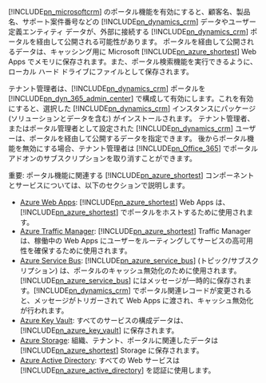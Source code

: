 [!INCLUDE[pn_microsoftcrm](pn-microsoftcrm.md)] のポータル機能を有効にすると、顧客名、製品名、サポート案件番号などの [!INCLUDE[pn_dynamics_crm](pn-dynamics-crm.md)] データやユーザー定義エンティティ データが、外部に接続する [!INCLUDE[pn_dynamics_crm](pn-dynamics-crm.md)] ポータルを経由して公開される可能性があります。 ポータルを経由して公開されるデータは、キャッシング用に Microsoft [!INCLUDE[pn_azure_shortest](pn-azure-shortest.md)] Web Apps でメモリに保存されます。また、ポータル検索機能を実行できるように、ローカル ハード ドライブにファイルとして保存されます。

テナント管理者は、[!INCLUDE[pn_dynamics_crm](pn-dynamics-crm.md)] ポータルを [!INCLUDE[pn_dyn_365_admin_center](../includes/pn-dyn-365-admin-center.md)] で構成して有効にします。これを有効にすると、選択した [!INCLUDE[pn_dynamics_crm](pn-dynamics-crm.md)] インスタンスにパッケージ (ソリューションとデータを含む) がインストールされます。 テナント管理者、またはポータル管理者として設定された [!INCLUDE[pn_dynamics_crm](pn-dynamics-crm.md)] ユーザーは、ポータルを経由して公開するデータを指定できます。 後からポータル機能を無効にする場合、テナント管理者は [!INCLUDE[pn_Office_365](pn-office-365.md)] でポータル アドオンのサブスクリプションを取り消すことができます。

重要: ポータル機能に関連する [!INCLUDE[pn_azure_shortest](pn-azure-shortest.md)] コンポーネントとサービスについては、以下のセクションで説明します。
- [Azure Web Apps](https://azure.microsoft.com/services/app-service/web/): [!INCLUDE[pn_azure_shortest](pn-azure-shortest.md)] Web Apps は、[!INCLUDE[pn_azure_shortest](pn-azure-shortest.md)] でポータルをホストするために使用されます。
- [Azure Traffic Manager](https://azure.microsoft.com/services/traffic-manager/): [!INCLUDE[pn_azure_shortest](pn-azure-shortest.md)] Traffic Manager は、稼働中の Web Apps にユーザーをルーティングしてサービスの高可用性を確保するために使用されます。 
- [Azure Service Bus](https://azure.microsoft.com/services/service-bus/): [!INCLUDE[pn_azure_service_bus](pn-azure-service-bus.md)] (トピック/サブスクリプション) は、ポータルのキャッシュ無効化のために使用されます。 [!INCLUDE[pn_azure_service_bus](pn-azure-service-bus.md)] にはメッセージが一時的に保存されます。[!INCLUDE[pn_dynamics_crm](pn-dynamics-crm.md)] でポータル関連レコードが変更されると、メッセージがトリガーされて Web Apps に渡され、キャッシュ無効化が行われます。 
- [Azure Key Vault](https://azure.microsoft.com/services/key-vault/): すべてのサービスの構成データは、[!INCLUDE[pn_azure_key_vault](pn_azure_key_vault.md)] に保存されます。
- [Azure Storage](https://azure.microsoft.com/services/storage/): 組織、テナント、ポータルに関連したデータは [!INCLUDE[pn_azure_shortest](pn-azure-shortest.md)] Storage に保存されます。
- [Azure Active Directory](https://azure.microsoft.com/services/active-directory/): すべての Web サービスは [!INCLUDE[pn_azure_active_directory](pn-azure-active-directory.md)] を認証に使用します。
